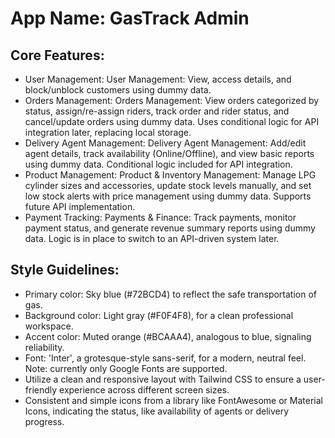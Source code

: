 # **App Name**: GasTrack Admin

## Core Features:

- User Management: User Management: View, access details, and block/unblock customers using dummy data.
- Orders Management: Orders Management: View orders categorized by status, assign/re-assign riders, track order and rider status, and cancel/update orders using dummy data. Uses conditional logic for API integration later, replacing local storage.
- Delivery Agent Management: Delivery Agent Management: Add/edit agent details, track availability (Online/Offline), and view basic reports using dummy data. Conditional logic included for API integration.
- Product Management: Product & Inventory Management: Manage LPG cylinder sizes and accessories, update stock levels manually, and set low stock alerts with price management using dummy data. Supports future API implementation.
- Payment Tracking: Payments & Finance: Track payments, monitor payment status, and generate revenue summary reports using dummy data. Logic is in place to switch to an API-driven system later.

## Style Guidelines:

- Primary color: Sky blue (#72BCD4) to reflect the safe transportation of gas.
- Background color: Light gray (#F0F4F8), for a clean professional workspace.
- Accent color: Muted orange (#BCAAA4), analogous to blue, signaling reliability.
- Font: 'Inter', a grotesque-style sans-serif, for a modern, neutral feel. Note: currently only Google Fonts are supported.
- Utilize a clean and responsive layout with Tailwind CSS to ensure a user-friendly experience across different screen sizes.
- Consistent and simple icons from a library like FontAwesome or Material Icons, indicating the status, like availability of agents or delivery progress.